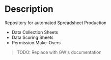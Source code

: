 # Description

Repository for automated Spreadsheet Production

+ Data Collection Sheets
+ Data Scoring Sheets
+ Permission Make-Overs

> TODO: Replace with GW's documentation
